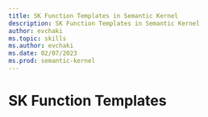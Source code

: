 ```yaml
---
title: SK Function Templates in Semantic Kernel
description: SK Function Templates in Semantic Kernel
author: evchaki
ms.topic: skills
ms.author: evchaki
ms.date: 02/07/2023
ms.prod: semantic-kernel
---
```

# SK Function Templates

